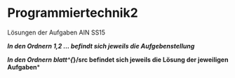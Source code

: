 # Programmiertechnik2
Lösungen der Aufgaben AIN SS15


***In den Ordnern 1,2 ... befindt sich jeweils die Aufgebenstellung***

***In den Ordnern blatt^{*}/src befindet sich jeweils die Lösung der jeweiligen Aufgaben***
